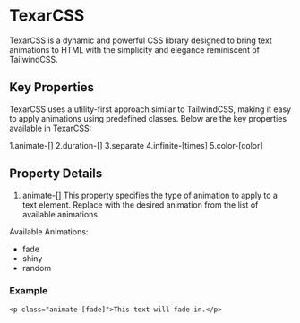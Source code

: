 # TexarCSS
TexarCSS is a dynamic and powerful CSS library designed to bring text animations to HTML with the simplicity and elegance reminiscent of TailwindCSS.

## Key Properties
TexarCSS uses a utility-first approach similar to TailwindCSS, making it easy to apply animations using predefined classes. Below are the key properties available in TexarCSS:

1.animate-[<animation-name>]
2.duration-[<ms>]
3.separate
4.infinite-[times]
5.color-[color]

## Property Details
1. animate-[<animation-name>]
This property specifies the type of animation to apply to a text element. Replace <animation-name> with the desired animation from the list of available animations.

Available Animations:
   - fade
   - shiny
   - random

### Example
``` <p class="animate-[fade]">This text will fade in.</p> ```
